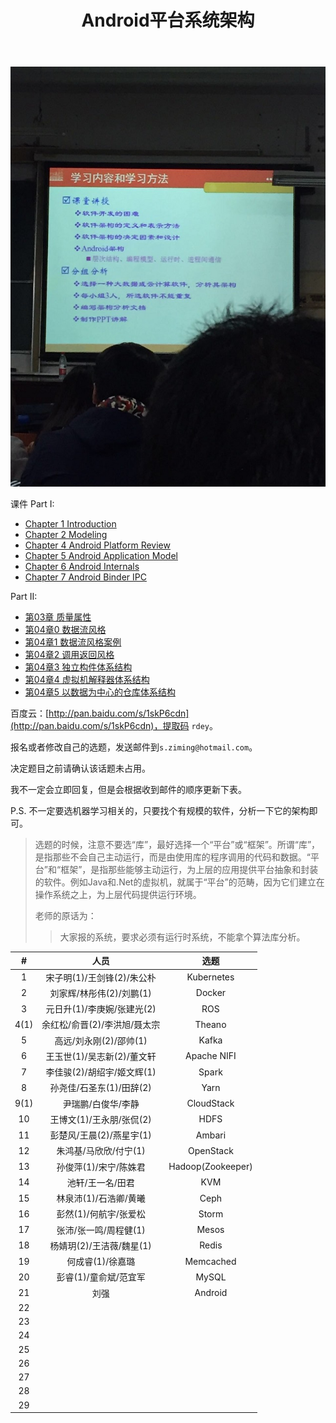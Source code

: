 ﻿---
title: Android平台系统架构
layout: page
---

![](/assets/images/android_arch.jpg)

课件 Part I:

- [Chapter 1 Introduction](http://songziming.qiniudn.com/arch/chapter1_Introduction.pdf)
- [Chapter 2 Modeling](http://songziming.qiniudn.com/chapter%202%20modeling.pdf)
- [Chapter 4 Android Platform Review](http://songziming.qiniudn.com/chapter%204%20android%20platform%20overview.pdf)
- [Chapter 5 Android Application Model](http://songziming.qiniudn.com/chapter%205%20android%20application%20model.pdf)
- [Chapter 6 Android Internals](http://songziming.qiniudn.com/chapter%206%20Android%20Internals.pdf)
- [Chapter 7 Android Binder IPC](http://songziming.qiniudn.com/Chapter%207%20android-binder-ipc.pdf)

Part II:

- [第03章 质量属性](http://songziming.qiniudn.com/%E7%AC%AC03%E7%AB%A0%20%E8%B4%A8%E9%87%8F%E5%B1%9E%E6%80%A7.pdf)
- [第04章0 数据流风格](http://songziming.qiniudn.com/%E7%AC%AC04%E7%AB%A00%20%E6%95%B0%E6%8D%AE%E6%B5%81%E9%A3%8E%E6%A0%BC.pdf)
- [第04章1 数据流风格案例](http://songziming.qiniudn.com/%E7%AC%AC04%E7%AB%A01%20%E6%95%B0%E6%8D%AE%E6%B5%81%E9%A3%8E%E6%A0%BC%E6%A1%88%E4%BE%8B.pdf)
- [第04章2 调用返回风格](http://songziming.qiniudn.com/%E7%AC%AC04%E7%AB%A02%20%E8%B0%83%E7%94%A8%E8%BF%94%E5%9B%9E%E9%A3%8E%E6%A0%BC.pdf)
- [第04章3 独立构件体系结构](http://songziming.qiniudn.com/%E7%AC%AC04%E7%AB%A03%20%E7%8B%AC%E7%AB%8B%E6%9E%84%E4%BB%B6%E4%BD%93%E7%B3%BB%E7%BB%93%E6%9E%84.pdf)
- [第04章4 虚拟机解释器体系结构](http://songziming.qiniudn.com/%E7%AC%AC04%E7%AB%A04%20%E8%99%9A%E6%8B%9F%E6%9C%BA%E8%A7%A3%E9%87%8A%E5%99%A8%E4%BD%93%E7%B3%BB%E7%BB%93%E6%9E%84.pdf)
- [第04章5 以数据为中心的仓库体系结构](http://songziming.qiniudn.com/%E7%AC%AC04%E7%AB%A05%20%E4%BB%A5%E6%95%B0%E6%8D%AE%E4%B8%BA%E4%B8%AD%E5%BF%83%E7%9A%84%E4%BB%93%E5%BA%93%E4%BD%93%E7%B3%BB%E7%BB%93%E6%9E%84.pdf)

百度云：[http://pan.baidu.com/s/1skP6cdn](http://pan.baidu.com/s/1skP6cdn)，提取码 `rdey`。

报名或者修改自己的选题，发送邮件到`s.ziming@hotmail.com`。

决定题目之前请确认该话题未占用。

我不一定会立即回复，但是会根据收到邮件的顺序更新下表。

P.S. 不一定要选机器学习相关的，只要找个有规模的软件，分析一下它的架构即可。

> 选题的时候，注意不要选“库”，最好选择一个“平台”或“框架”。所谓“库”，是指那些不会自己主动运行，而是由使用库的程序调用的代码和数据。“平台”和“框架”，是指那些能够主动运行，为上层的应用提供平台抽象和封装的软件。例如Java和.Net的虚拟机，就属于“平台”的范畴，因为它们建立在操作系统之上，为上层代码提供运行环境。
>
> 老师的原话为：
>
> > 大家报的系统，要求必须有运行时系统，不能拿个算法库分析。

<!-- 讲清功能，需要功能图，讲清非功能。 -->

<!-- 一人展示，其余两人负责回答问题 -->

|  # |         人员         |      选题      |
|:--:|:--------------------:|:--------------:|
|  1 | 宋子明(1)/王剑锋(2)/朱公朴 |   Kubernetes   |
|  2 | 刘家辉/林彤伟(2)/刘鹏(1)   |   Docker       |
|  3 | 元日升(1)/李庚婉/张建光(2) |   ROS          |
|  4(1) | 余红松/俞晋(2)/李洪旭/聂太宗   |   Theano      |
|  5 | 高远/刘永刚(2)/邵帅(1)     |   Kafka        |
|  6 | 王玉世(1)/吴志新(2)/董文轩 |   Apache NIFI  |
|  7 | 李佳骏(2)/胡绍宇/姬文辉(1) |   Spark        |
|  8 | 孙尧佳/石圣东(1)/田辞(2)   |   Yarn        |
|  9(1) | 尹瑞鹏/白俊华/李静   |   CloudStack   |
| 10 | 王博文(1)/王永朋/张侃(2)   |   HDFS         |
| 11 | 彭楚风/王晨(2)/燕星宇(1)   |   Ambari       |
| 12 | 朱鸿基/马欣欣/付宁(1)   |   OpenStack    |
| 13 | 孙俊萍(1)/宋宁/陈姝君   |   Hadoop(Zookeeper)  |
| 14 | 池轩/王一名/田君     |   KVM          | <!-- XXX -->
| 15 | 林泉沛(1)/石浩卿/黄曦   |   Ceph         |
| 16 | 彭然(1)/何航宇/张爱松   |   Storm        |
| 17 | 张沛/张一鸣/周程健(1)   |   Mesos        |
| 18 | 杨婧玥(2)/王洁薇/魏星(1)   |   Redis        |
| 19 | 何成睿(1)/徐嘉璐       |   Memcached   |
| 20 | 彭睿(1)/童俞斌/范宜军   |  MySQL         |
| 21 | 刘强                   | Android        |
| 22 |                      |                |
| 23 |                      |                |
| 24 |                      |                |
| 25 |                      |                |
| 26 |                      |                |
| 27 |                      |                |
| 28 |                      |                |
| 29 |                      |                |
